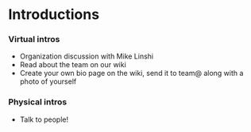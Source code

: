 # Introductions

### Virtual intros
- Organization discussion with Mike Linshi
- Read about the team on our wiki
- Create your own bio page on the wiki, send it to team@ along with a photo of yourself


### Physical intros
- Talk to people!